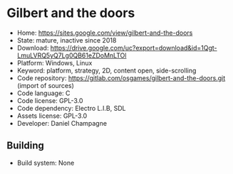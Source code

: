 # Gilbert and the doors

- Home: https://sites.google.com/view/gilbert-and-the-doors
- State: mature, inactive since 2018
- Download: https://drive.google.com/uc?export=download&id=1Qgt-LmuLVRQ5yQ7Lg0QB61eZDoMnLTOl
- Platform: Windows, Linux
- Keyword: platform, strategy, 2D, content open, side-scrolling
- Code repository: https://gitlab.com/osgames/gilbert-and-the-doors.git (import of sources)
- Code language: C
- Code license: GPL-3.0
- Code dependency: Electro L.I.B, SDL
- Assets license: GPL-3.0
- Developer: Daniel Champagne

## Building

- Build system: None
